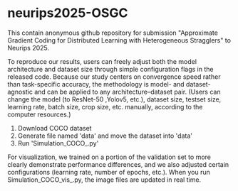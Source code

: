 # neurips2025-OSGC

This contain anonymous github repository for submission "Approximate Gradient Coding for Distributed Learning with Heterogeneous Stragglers" to Neurips 2025.

To reproduce our results, users can freely adjust both the model architecture and dataset size through simple configuration flags in the released code. Because our study centers on convergence speed rather than task-specific accuracy, the methodology is model- and dataset-agnostic and can be applied to any architecture–dataset pair.
(Users can change the model (to ResNet-50 ,Yolov5, etc.), dataset size, testset size, learning rate, batch size, crop size, etc. manually, according to the computer resources.)

1. Download COCO dataset
2. Generate file named 'data' and move the dataset into 'data'  
3. Run 'Simulation_COCO_.py'

For visualization, we trained on a portion of the validation set to more clearly demonstrate performance differences, and we also adjusted certain configurations (learning rate, number of epochs, etc.). When you run Simulation_COCO_vis_.py, the image files are updated in real time.
